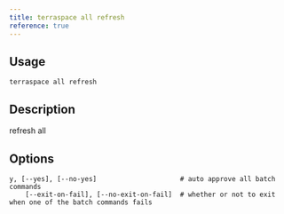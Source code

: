 ```yaml
---
title: terraspace all refresh
reference: true
---
```


## Usage

    terraspace all refresh

## Description

refresh all


## Options

```
y, [--yes], [--no-yes]                     # auto approve all batch commands
    [--exit-on-fail], [--no-exit-on-fail]  # whether or not to exit when one of the batch commands fails
```

